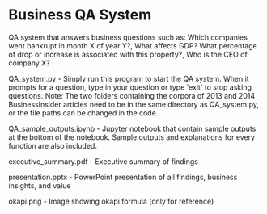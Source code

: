 # Business QA System
QA system that answers business questions such as: Which companies went bankrupt in month X of year Y?, What affects GDP? What percentage of drop or increase is associated with this property?, Who is the CEO of company X?

QA_system.py - Simply run this program to start the QA system. When it prompts for a question, type in your question or type 'exit' to stop asking questions. Note: The two folders containing the corpora of 2013 and 2014 BusinessInsider articles need to be in the same directory as QA_system.py, or the file paths can be changed in the code.

QA_sample_outputs.ipynb - Jupyter notebook that contain sample outputs at the bottom of the notebook. Sample outputs and explanations for every function are also included.

executive_summary.pdf - Executive summary of findings

presentation.pptx - PowerPoint presentation of all findings, business insights, and value

okapi.png - Image showing okapi formula (only for reference)
